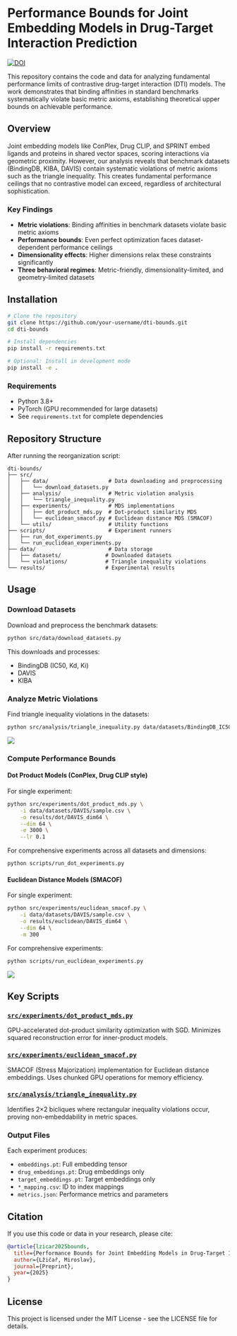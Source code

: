 # Performance Bounds for Joint Embedding Models in Drug-Target Interaction Prediction
[![DOI](https://zenodo.org/badge/1003788852.svg)](https://doi.org/10.5281/zenodo.15685067)

This repository contains the code and data for analyzing fundamental performance limits of contrastive drug-target interaction (DTI) models. The work demonstrates that binding affinities in standard benchmarks systematically violate basic metric axioms, establishing theoretical upper bounds on achievable performance.

## Overview

Joint embedding models like ConPlex, Drug CLIP, and SPRINT embed ligands and proteins in shared vector spaces, scoring interactions via geometric proximity. However, our analysis reveals that benchmark datasets (BindingDB, KIBA, DAVIS) contain systematic violations of metric axioms such as the triangle inequality. This creates fundamental performance ceilings that no contrastive model can exceed, regardless of architectural sophistication.


### Key Findings

- **Metric violations**: Binding affinities in benchmark datasets violate basic metric axioms
- **Performance bounds**: Even perfect optimization faces dataset-dependent performance ceilings
- **Dimensionality effects**: Higher dimensions relax these constraints significantly
- **Three behavioral regimes**: Metric-friendly, dimensionality-limited, and geometry-limited datasets

## Installation

```bash
# Clone the repository
git clone https://github.com/your-username/dti-bounds.git
cd dti-bounds

# Install dependencies
pip install -r requirements.txt

# Optional: Install in development mode
pip install -e .
```

### Requirements

- Python 3.8+
- PyTorch (GPU recommended for large datasets)
- See `requirements.txt` for complete dependencies

## Repository Structure

After running the reorganization script:

```
dti-bounds/
├── src/
│   ├── data/                   # Data downloading and preprocessing
│   │   └── download_datasets.py
│   ├── analysis/               # Metric violation analysis
│   │   └── triangle_inequality.py
│   ├── experiments/            # MDS implementations
│   │   ├── dot_product_mds.py  # Dot-product similarity MDS
│   │   └── euclidean_smacof.py # Euclidean distance MDS (SMACOF)
│   └── utils/                  # Utility functions
├── scripts/                    # Experiment runners
│   ├── run_dot_experiments.py
│   └── run_euclidean_experiments.py
├── data/                       # Data storage
│   ├── datasets/              # Downloaded datasets
│   └── violations/            # Triangle inequality violations
└── results/                   # Experimental results
```

## Usage
### Download Datasets

Download and preprocess the benchmark datasets:

```bash
python src/data/download_datasets.py
```

This downloads and processes:
- BindingDB (IC50, Kd, Ki)
- DAVIS
- KIBA

### Analyze Metric Violations

Find triangle inequality violations in the datasets:

```bash
python src/analysis/triangle_inequality.py data/datasets/BindingDB_IC50/sample.csv --output data/violations/BindingDB_IC50.csv
```

![](assets/metric_violation.png)

### Compute Performance Bounds


#### Dot Product Models (ConPlex, Drug CLIP style)

For single experiment:
```bash
python src/experiments/dot_product_mds.py \
    -i data/datasets/DAVIS/sample.csv \
    -o results/dot/DAVIS_dim64 \
    --dim 64 \
    -e 3000 \
    --lr 0.1
```

For comprehensive experiments across all datasets and dimensions:
```bash
python scripts/run_dot_experiments.py
```

#### Euclidean Distance Models (SMACOF)

For single experiment:
```bash
python src/experiments/euclidean_smacof.py \
    -i data/datasets/DAVIS/sample.csv \
    -o results/euclidean/DAVIS_dim64 \
    --dim 64 \
    -m 300
```

For comprehensive experiments:
```bash
python scripts/run_euclidean_experiments.py
```

![](assets/correlations.png)

## Key Scripts

### [`src/experiments/dot_product_mds.py`](src/experiments/dot_product_mds.py)
GPU-accelerated dot-product similarity optimization with SGD. Minimizes squared reconstruction error for inner-product models.

### [`src/experiments/euclidean_smacof.py`](src/experiments/euclidean_smacof.py)
SMACOF (Stress Majorization) implementation for Euclidean distance embeddings. Uses chunked GPU operations for memory efficiency.

### [`src/analysis/triangle_inequality.py`](src/analysis/triangle_inequality.py)
Identifies 2×2 bicliques where rectangular inequality violations occur, proving non-embeddability in metric spaces.


### Output Files

Each experiment produces:
- `embeddings.pt`: Full embedding tensor
- `drug_embeddings.pt`: Drug embeddings only
- `target_embeddings.pt`: Target embeddings only
- `*_mapping.csv`: ID to index mappings
- `metrics.json`: Performance metrics and parameters

## Citation

If you use this code or data in your research, please cite:

```bibtex
@article{lzicar2025bounds,
  title={Performance Bounds for Joint Embedding Models in Drug-Target Interaction Prediction},
  author={Lžičař, Miroslav},
  journal={Preprint},
  year={2025}
}
```

## License

This project is licensed under the MIT License - see the LICENSE file for details.
